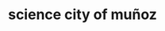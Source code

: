 ---
title: science city of muñoz
url: /science-city-of-munoz/
latitude: 15.728
longitude: 120.931
---